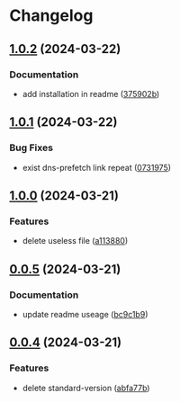 # Changelog

## [1.0.2](https://github.com/Cheng007/dns-prefetch-webpack-plugin/compare/v1.0.1...v1.0.2) (2024-03-22)


### Documentation

* add installation in readme ([375902b](https://github.com/Cheng007/dns-prefetch-webpack-plugin/commit/375902b357cad2ea584cd7ffdeb171f443d19cbd))

## [1.0.1](https://github.com/Cheng007/dns-prefetch-webpack-plugin/compare/v1.0.0...v1.0.1) (2024-03-22)


### Bug Fixes

* exist dns-prefetch link repeat ([0731975](https://github.com/Cheng007/dns-prefetch-webpack-plugin/commit/0731975926baa0789f869bee9b909fa1eee759e8))

## [1.0.0](https://github.com/Cheng007/dns-prefetch-webpack-plugin/compare/v0.0.5...v1.0.0) (2024-03-21)


### Features

* delete useless file ([a113880](https://github.com/Cheng007/dns-prefetch-webpack-plugin/commit/a113880d2c25e240e12bb83a45669e6f80868da0))

## [0.0.5](https://github.com/Cheng007/dns-prefetch-webpack-plugin/compare/v0.0.4...v0.0.5) (2024-03-21)


### Documentation

* update readme useage ([bc9c1b9](https://github.com/Cheng007/dns-prefetch-webpack-plugin/commit/bc9c1b9d966d1b722e4bbde1eafbe4afc59ffa96))

## [0.0.4](https://github.com/Cheng007/dns-prefetch-webpack-plugin/compare/v0.0.3...v0.0.4) (2024-03-21)


### Features

* delete standard-version ([abfa77b](https://github.com/Cheng007/dns-prefetch-webpack-plugin/commit/abfa77b7e33f477672a96a1cf07f5c19c6b69167))
